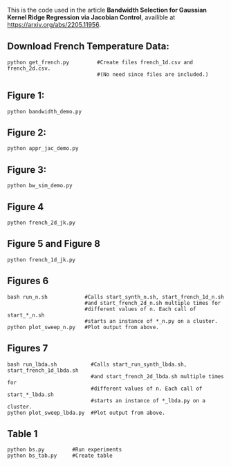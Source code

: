 This is the code used in the article **Bandwidth Selection for Gaussian Kernel Ridge Regression via Jacobian Control**, availible at https://arxiv.org/abs/2205.11956.

## Download French Temperature Data:
```
python get_french.py         #Create files french_1d.csv and french_2d.csv.
                             #(No need since files are included.)
```

## Figure 1:
```
python bandwidth_demo.py 
```

## Figure 2:
```
python appr_jac_demo.py
```

## Figure 3:
```
python bw_sim_demo.py
```

## Figure 4
```
python french_2d_jk.py    
```

## Figure 5 and Figure 8
```
python french_1d_jk.py
```


## Figures 6
```
bash run_n.sh            #Calls start_synth_n.sh, start_french_1d_n.sh 
                         #and start_french_2d_n.sh multiple times for 
                         #different values of n. Each call of start_*_n.sh 
                         #starts an instance of *_n.py on a cluster.
python plot_sweep_n.py   #Plot output from above.
```

## Figures 7
```
bash run_lbda.sh           #Calls start_run_synth_lbda.sh, start_french_1d_lbda.sh 
                           #and start_french_2d_lbda.sh multiple times for 
                           #different values of n. Each call of start_*_lbda.sh 
                           #starts an instance of *_lbda.py on a cluster.
python plot_sweep_lbda.py  #Plot output from above.
```

## Table 1
```
python bs.py         #Run experiments
python bs_tab.py     #Create table
```

